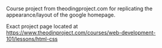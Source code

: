 Course project from theodingproject.com for replicating the appearance/layout of the google homepage.

Exact project page located at https://www.theodinproject.com/courses/web-development-101/lessons/html-css
